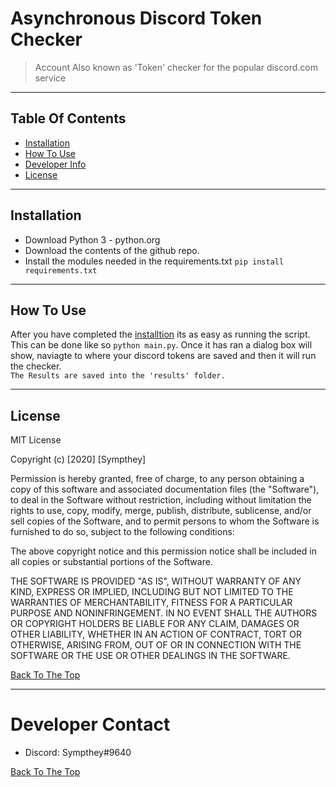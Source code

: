 # Asynchronous Discord Token Checker
> Account Also known as 'Token' checker for the popular discord.com service

---

## Table Of Contents
- [Installation](#Installation) 
- [How To Use](#How-To-Use)
- [Developer Info](#Developer-Contact)
- [License](#License)

---
## Installation
- Download Python 3 - python.org
- Download the contents of the github repo.
- Install the modules needed in the requirements.txt `pip install requirements.txt`
---
## How To Use
After you have completed the [installtion](#Installation) its as easy as running the script.<br> This can be done like so `python main.py`. Once it has ran a dialog box will show, naviagte to where your discord tokens are saved and then it will run the checker.<br>
`The Results are saved into the 'results' folder.`

---
## License
MIT License

Copyright (c) [2020] [Sympthey]

Permission is hereby granted, free of charge, to any person obtaining a copy
of this software and associated documentation files (the "Software"), to deal
in the Software without restriction, including without limitation the rights
to use, copy, modify, merge, publish, distribute, sublicense, and/or sell
copies of the Software, and to permit persons to whom the Software is
furnished to do so, subject to the following conditions:

The above copyright notice and this permission notice shall be included in all
copies or substantial portions of the Software.

THE SOFTWARE IS PROVIDED "AS IS", WITHOUT WARRANTY OF ANY KIND, EXPRESS OR
IMPLIED, INCLUDING BUT NOT LIMITED TO THE WARRANTIES OF MERCHANTABILITY,
FITNESS FOR A PARTICULAR PURPOSE AND NONINFRINGEMENT. IN NO EVENT SHALL THE
AUTHORS OR COPYRIGHT HOLDERS BE LIABLE FOR ANY CLAIM, DAMAGES OR OTHER
LIABILITY, WHETHER IN AN ACTION OF CONTRACT, TORT OR OTHERWISE, ARISING FROM,
OUT OF OR IN CONNECTION WITH THE SOFTWARE OR THE USE OR OTHER DEALINGS IN THE
SOFTWARE.

[Back To The Top](#Asynchronous-Discord-Token-Checker)

---
# Developer Contact

- Discord: Sympthey#9640

[Back To The Top](#Asynchronous-Discord-Token-Checker)